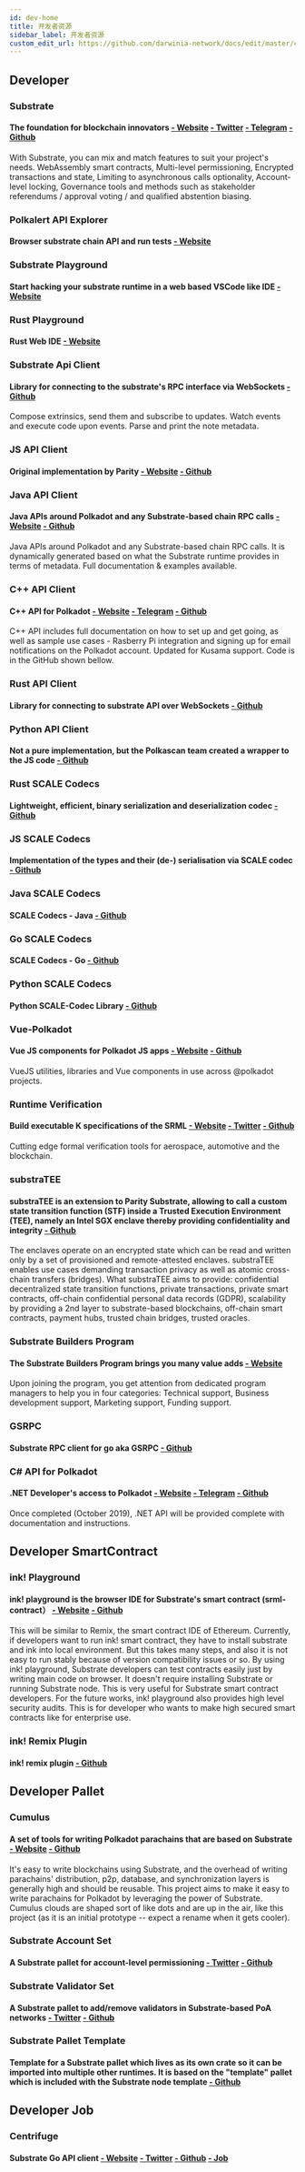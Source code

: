 ```yaml
---
id: dev-home
title: 开发者资源
sidebar_label: 开发者资源
custom_edit_url: https://github.com/darwinia-network/docs/edit/master/content/zh-CN/dev-home.md
---
```


## Developer

### Substrate 
#### The foundation for blockchain innovators [- Website](https://www.parity.io/substrate/) [- Twitter](https://twitter.com/ParityTech) [- Telegram](https://t.me/parity_technologies) [- Github](https://github.com/paritytech/substrate)
With Substrate, you can mix and match features to suit your project's needs. WebAssembly smart contracts, Multi-level permissioning, Encrypted transactions and state, Limiting to asynchronous calls optionality, Account-level locking, Governance tools and methods such as stakeholder referendums / approval voting / and qualified abstention biasing.

### Polkalert API Explorer
#### Browser substrate chain API and run tests [- Website](https://apiexplorer.polkalert.com/)

### Substrate Playground
#### Start hacking your substrate runtime in a web based VSCode like IDE [- Website](https://playground.substrate.dev/)

### Rust Playground
#### Rust Web IDE [- Website](https://play.rust-lang.org/)

### Substrate Api Client
#### Library for connecting to the substrate's RPC interface via WebSockets [- Github](https://github.com/scs/substrate-api-client)
Compose extrinsics, send them and subscribe to updates. Watch events and execute code upon events. Parse and print the note metadata.

### JS API Client
#### Original implementation by Parity [- Website](https://polkadot.js.org/api/) [- Github](https://github.com/polkadot-js/api)

### Java API Client
#### Java APIs around Polkadot and any Substrate-based chain RPC calls [- Website](https://polkadot-java.github.io/) [- Github](https://github.com/polkadot-java/api)
Java APIs around Polkadot and any Substrate-based chain RPC calls. It is dynamically generated based on what the Substrate runtime provides in terms of metadata. Full documentation & examples available.

### C++ API Client
#### C++ API for Polkadot [- Website](https://usetech.com/blockchain.html) [- Telegram](https://t.me/USETECHBlockchain) [- Github](https://github.com/usetech-llc/polkadot_api_cpp/)
C++ API includes full documentation on how to set up and get going, as well as sample use cases - Rasberry Pi integration and signing up for email notifications on the Polkadot account. Updated for Kusama support. Code is in the GitHub shown bellow.

### Rust API Client
#### Library for connecting to substrate API over WebSockets [- Github](https://github.com/scs/substrate-api-client)

### Python API Client
#### Not a pure implementation, but the Polkascan team created a wrapper to the JS code [- Github](https://github.com/polkascan/polkascan-pre-harvester)

### Rust SCALE Codecs
#### Lightweight, efficient, binary serialization and deserialization codec [- Github](https://github.com/paritytech/parity-scale-codec)

### JS SCALE Codecs
#### Implementation of the types and their (de-) serialisation via SCALE codec [- Github](https://github.com/polkadot-js/api/tree/master/packages/types)

### Java SCALE Codecs
#### SCALE Codecs - Java [- Github](https://github.com/polkadot-java/api/tree/master/packages/src/main/java/org/polkadot/types)

### Go SCALE Codecs
#### SCALE Codecs - Go [- Github](https://github.com/Joystream/parity-codec-go)

### Python SCALE Codecs
#### Python SCALE-Codec Library [- Github](https://github.com/polkascan/py-scale-codec)

### Vue-Polkadot
#### Vue JS components for Polkadot JS apps [- Website](https://vue-polkadot.js.org/) [- Github](https://github.com/vue-polkadot)
VueJS utilities, libraries and Vue components in use across @polkadot projects.

### Runtime Verification
#### Build executable K specifications of the SRML [- Website](https://runtimeverification.com/) [- Twitter](https://twitter.com/rv_inc) [- Github](https://github.com/runtimeverification/polkadot-verification)
Cutting edge formal verification tools for aerospace, automotive and the blockchain.

### substraTEE
#### substraTEE is an extension to Parity Substrate, allowing to call a custom state transition function (STF) inside a Trusted Execution Environment (TEE), namely an Intel SGX enclave thereby providing confidentiality and integrity [- Github](https://github.com/scs/substraTEE)
The enclaves operate on an encrypted state which can be read and written only by a set of provisioned and remote-attested enclaves. substraTEE enables use cases demanding transaction privacy as well as atomic cross-chain transfers (bridges). What substraTEE aims to provide: confidential decentralized state transition functions, private transactions, private smart contracts, off-chain confidential personal data records (GDPR), scalability by providing a 2nd layer to substrate-based blockchains, off-chain smart contracts, payment hubs, trusted chain bridges, trusted oracles.

### Substrate Builders Program
#### The Substrate Builders Program brings you many value adds [- Website](https://builders.parity.io/)
Upon joining the program, you get attention from dedicated program managers to help you in four categories: Technical support, Business development support, Marketing support, Funding support.

### GSRPC
#### Substrate RPC client for go aka GSRPC [- Github](https://github.com/centrifuge/go-substrate-rpc-client/)

### C# API for Polkadot
#### .NET Developer's access to Polkadot [- Website](https://usetech.com/blockchain.html) [- Telegram](https://t.me/USETECHBlockchain) [- Github](https://github.com/usetech-llc/polkadot_api_dotnet)
Once completed (October 2019), .NET API will be provided complete with documentation and instructions.

## Developer SmartContract

### ink! Playground
#### ink! playground is the browser IDE for Substrate's smart contract (srml-contract） [- Website](https://ink-playground.com/) [- Github](https://github.com/staketechnologies/ink-playground)
This will be similar to Remix, the smart contract IDE of Ethereum. Currently, if developers want to run ink! smart contract, they have to install substrate and ink into local environment. But this takes many steps, and also it is not easy to run stably because of version compatibility issues or so. By using ink! playground, Substrate developers can test contracts easily just by writing main code on browser. It doesn't require installing Substrate or running Substrate node. This is very useful for Substrate smart contract developers. For the future works, ink! playground also provides high level security audits. This is for developer who wants to make high secured smart contracts like for enterprise use.

### ink! Remix Plugin
#### ink! remix plugin [- Github](https://github.com/blockchain-it-hr/ink-remix-plugin)

## Developer Pallet

### Cumulus
#### A set of tools for writing Polkadot parachains that are based on Substrate [- Website](https://wiki.polkadot.network/docs/en/build-cumulus) [- Github](https://github.com/paritytech/cumulus)
It's easy to write blockchains using Substrate, and the overhead of writing parachains' distribution, p2p, database, and synchronization layers is generally high and should be reusable. This project aims to make it easy to write parachains for Polkadot by leveraging the power of Substrate. Cumulus clouds are shaped sort of like dots and are up in the air, like this project (as it is an initial prototype -- expect a rename when it gets cooler).

### Substrate Account Set
#### A Substrate pallet for account-level permissioning [- Twitter](https://twitter.com/gautamdhameja) [- Github](https://github.com/gautamdhameja/substrate-account-set/)

### Substrate Validator Set
#### A Substrate pallet to add/remove validators in Substrate-based PoA networks [- Twitter](https://twitter.com/gautamdhameja) [- Github](https://github.com/gautamdhameja/substrate-validator-set/)

### Substrate Pallet Template
#### Template for a Substrate pallet which lives as its own crate so it can be imported into multiple other runtimes. It is based on the "template" pallet which is included with the Substrate node template [- Github](https://github.com/substrate-developer-hub/substrate-pallet-template)

## Developer Job

### Centrifuge
#### Substrate Go API client [- Website](https://centrifuge.io/) [- Twitter](https://twitter.com/centrifuge) [- Github](https://github.com/centrifuge/) [- Job](https://centrifuge.breezy.hr/)